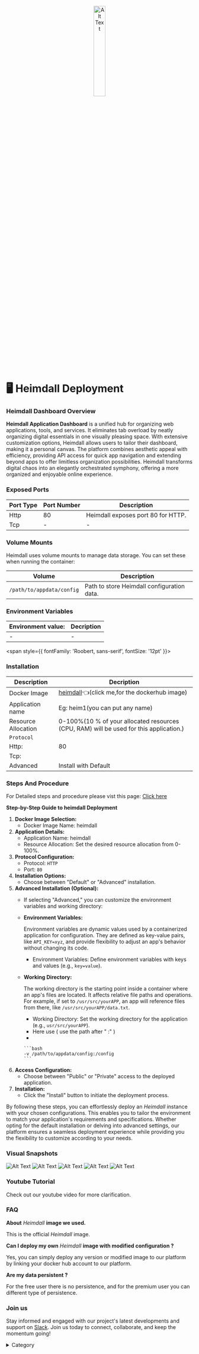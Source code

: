 <p align="center">
  <img src="/img/ddf.jpg" alt="Alt Text" width="25%"/>
</p> 
<span style={{ fontFamily: 'Roobert, sans-serif', fontSize: '12pt' }}>

# 🖥 Heimdall Deployment

### Heimdall Dashboard Overview

**Heimdall Application Dashboard** is a unified hub for organizing web applications, tools, and services. It eliminates tab overload by neatly organizing digital essentials in one visually pleasing space. With extensive customization options, Heimdall allows users to tailor their dashboard, making it a personal canvas. The platform combines aesthetic appeal with efficiency, providing API access for quick app navigation and extending beyond apps to offer limitless organization possibilities. Heimdall transforms digital chaos into an elegantly orchestrated symphony, offering a more organized and enjoyable online experience.

### Exposed Ports

| Port Type | Port Number | Description                          |
| --------- | ----------- | ------------------------------------ |
| Http      | 80          | Heimdall exposes port 80 for HTTP.   |
| Tcp       | -           | -             |

### Volume Mounts

Heimdall uses volume mounts to manage data storage. You can set these when running the container:

| Volume                       | Description                                 |
| ---------------------------- | ------------------------------------------- |
| `/path/to/appdata/config`    | Path to store Heimdall configuration data.  |


### Environment Variables


|   **Environment value:**          | Decription                                                                                                               | 
| --------------------- | ------                                                                                                                   | 
|-       |  -                              |

</span>


<span style={{ fontFamily: 'Roobert, sans-serif', fontSize: '12pt' }}>

### Installation


|  Description          | Decription                                                                                                               | 
| --------------------- | ------                                                                                                                   | 
| Docker Image          |  [heimdall](https://hub.docker.com/r/linuxserver/heimdall)👈(click me,for the dockerhub image)                                   |
| Application name      |  Eg: heim1(you can put any name)                                                                                        | 
| Resource Allocation   |  0-100%(10 % of your allocated resources (CPU, RAM) will be used for this application.)                                  | 
| `Protocol`            |                                                                                                                          | 
|  Http:                |  80                                                                                                                      |
|  Tcp:                 |                                                                                                                          | 
|    Advanced           |    Install with Default                                                                                                  |
                                                                     

### Steps And Procedure

For Detailed steps and procedure please vist this page: [Click here](https://techscaleinfinite.github.io/introduction/cloud-float/Steps%20and%20procedure)





**Step-by-Step Guide to heimdall Deployment**

1. **Docker Image Selection:**
   * Docker Image Name: heimdall
2. **Application Details:**
   * Application Name: heimdall
   * Resource Allocation: Set the desired resource allocation from 0-100%.
3. **Protocol Configuration:**
   * Protocol: `HTTP`
   * Port: `80`
4. **Installation Options:**
   * Choose between "Default" or "Advanced" installation.
5. **Advanced Installation (Optional):**
   * If selecting "Advanced," you can customize the environment variables and working directory:
   *   **Environment Variables:**

       Environment variables are dynamic values used by a containerized application for configuration. They are defined as key-value pairs, like `API_KEY=xyz`, and provide flexibility to adjust an app's behavior without changing its code.

       * Environment Variables: Define environment variables with keys and values (e.g., `key=value`).
   *   **Working Directory:**

       The working directory is the starting point inside a container where an app's files are located. It affects relative file paths and operations. For example, if set to `/usr/src/yourAPP`, an app will reference files from there, like `/usr/src/yourAPP/data.txt`.

       * Working Directory: Set the working directory for the application (e.g., `usr/src/yourAPP`).
       * Here use ( use the path after   " :"  )
       *

           ```bash
           -v /path/to/appdata/config:/config
           ```
6. **Access Configuration:**
   * Choose between "Public" or "Private" access to the deployed application.
7. **Installation:**
   * Click the "Install" button to initiate the deployment process.

By following these steps, you can effortlessly deploy an _Heimdall_ instance with your chosen configurations. This enables you to tailor the environment to match your application's requirements and specifications. Whether opting for the default installation or delving into advanced settings, our platform ensures a seamless deployment experience while providing you the flexibility to customize according to your needs.

### Visual Snapshots


![Alt Text](/img/bfl5.jpg)
![Alt Text](/img/fmgm4.jpg)
![Alt Text](/img/dmm4.jpg)
![Alt Text](/img/grr.jpg)
![Alt Text](/img/ejf.jpg)




### Youtube Tutorial&#x20;

Check out our youtube video for more clarification.



### FAQ

**About** _Heimdall_ **image we used.**

This is the official _Heimdall_ image.

**Can I deploy my own** _Heimdall_ **image with modified configuration ?**

Yes, you can simply deploy any version or modified image to our platform by linking your docker hub account to our platform.

**Are my data persistent ?**

For the free user there is no persistence, and for the premium user you can different type of persistence.

### Join us

Stay informed and engaged with our project's latest developments and support on [Slack](https://app.slack.com/client/T04QS32JX6E/C04QKEWE146). Join us today to connect, collaborate, and keep the momentum going!&#x20;

<details>

<summary>Category</summary>

Kubernetes, cloud computing, DevOps, cloud services, hosting platform, container orchestration, cloud infrastructure, cloud deployment, cloud management, cloud technology, cloud solutions, heimdall

</details>

</span>


